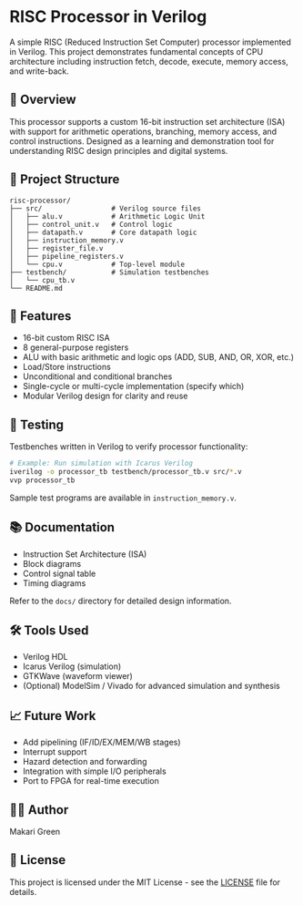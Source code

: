 # RISC Processor in Verilog

A simple RISC (Reduced Instruction Set Computer) processor implemented in Verilog. This project demonstrates fundamental concepts of CPU architecture including instruction fetch, decode, execute, memory access, and write-back.

## 🚀 Overview

This processor supports a custom 16-bit instruction set architecture (ISA) with support for arithmetic operations, branching, memory access, and control instructions. Designed as a learning and demonstration tool for understanding RISC design principles and digital systems.

## 📁 Project Structure

```
risc-processor/
├── src/                 # Verilog source files
│   ├── alu.v            # Arithmetic Logic Unit
│   ├── control_unit.v   # Control logic
│   ├── datapath.v       # Core datapath logic
│   ├── instruction_memory.v
│   ├── register_file.v
│   ├── pipeline_registers.v
│   └── cpu.v            # Top-level module
├── testbench/           # Simulation testbenches
│   └── cpu_tb.v
└── README.md
```

## 🧠 Features

- 16-bit custom RISC ISA
- 8 general-purpose registers
- ALU with basic arithmetic and logic ops (ADD, SUB, AND, OR, XOR, etc.)
- Load/Store instructions
- Unconditional and conditional branches
- Single-cycle or multi-cycle implementation (specify which)
- Modular Verilog design for clarity and reuse

## 🧪 Testing

Testbenches written in Verilog to verify processor functionality:

```bash
# Example: Run simulation with Icarus Verilog
iverilog -o processor_tb testbench/processor_tb.v src/*.v
vvp processor_tb
```

Sample test programs are available in `instruction_memory.v`.

## 📚 Documentation

- Instruction Set Architecture (ISA)
- Block diagrams
- Control signal table
- Timing diagrams

Refer to the `docs/` directory for detailed design information.

## 🛠 Tools Used

- Verilog HDL
- Icarus Verilog (simulation)
- GTKWave (waveform viewer)
- (Optional) ModelSim / Vivado for advanced simulation and synthesis

## 📈 Future Work

- Add pipelining (IF/ID/EX/MEM/WB stages)
- Interrupt support
- Hazard detection and forwarding
- Integration with simple I/O peripherals
- Port to FPGA for real-time execution

## 🧑‍💻 Author

Makari Green

## 📄 License

This project is licensed under the MIT License - see the [LICENSE](LICENSE) file for details.
